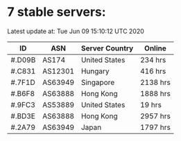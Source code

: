 # 7 stable servers:

Latest update at: Tue Jun 09 15:10:12 UTC 2020

| ID | ASN | Server Country | Online |
| -- | --- | -------------- | ------ |
| #.D09B | AS174 | United States | 234 hrs |
| #.C831 | AS12301 | Hungary | 416 hrs |
| #.7F1D | AS63949 | Singapore | 2138 hrs |
| #.B6F8 | AS63888 | Hong Kong | 1888 hrs |
| #.9FC3 | AS53889 | United States | 19 hrs |
| #.BD3E | AS63888 | Hong Kong | 2957 hrs |
| #.2A79 | AS63949 | Japan | 1797 hrs |

